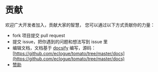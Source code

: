 # 贡献
欢迎广大开发者加入，贡献大家的智慧， 您可以通过以下方式贡献你的力量：
- fork 项目提交 pull request
- 提交 issue，把你遇到的问题和想法写到 issue 里
- 编辑文档，文档基于 [docsify](https://github.com/docsifyjs/docsify) 编写，源码：[https://github.com/eclogue/tomato/tree/master/docs](https://github.com/eclogue/tomato/tree/master/docs)
- [赞助](donate.md)


